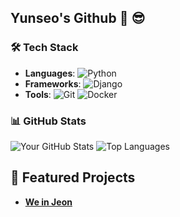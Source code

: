 ## Yunseo's Github 👋 😎

### 🛠️ Tech Stack

- **Languages**: ![Python](https://img.shields.io/badge/Python-3776AB?style=flat&logo=python&logoColor=white) 
- **Frameworks**: ![Django](https://img.shields.io/badge/Django-092E20?style=flat&logo=django&logoColor=white) 
- **Tools**: ![Git](https://img.shields.io/badge/Git-F05032?style=flat&logo=git&logoColor=white) ![Docker](https://img.shields.io/badge/Docker-2496ED?style=flat&logo=docker&logoColor=white) 

### 📊 GitHub Stats

![Your GitHub Stats](https://github-readme-stats.vercel.app/api?username=yunseo0000&show_icons=true&theme=radical)
![Top Languages](https://github-readme-stats.vercel.app/api/top-langs/?username=yunseo0000&layout=compact&theme=radical)

## 🌟 Featured Projects

- [**We in Jeon**](https://github.com/2024-Summer-Bootcamp-team-C)



<!--
**yunseo0000/yunseo0000** is a ✨ _special_ ✨ repository because its `README.md` (this file) appears on your GitHub profile.

Here are some ideas to get you started:

- 🔭 I’m currently working on ...
- 🌱 I’m currently learning ...
- 👯 I’m looking to collaborate on ...
- 🤔 I’m looking for help with ...
- 💬 Ask me about ...
- 📫 How to reach me: ...
- 😄 Pronouns: ...
- ⚡ Fun fact: ...
-->
